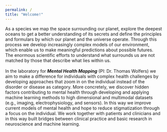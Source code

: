 ```yaml
---
permalink: /
title: "Welcome!"
---
```

As a species we map the space surrounding our planet, explore the deepest oceans to get a better understanding of its secrets and define the principles and formulars by which our planet and the universe operate. Through this process we develop increasingly complex models of our environment, which enable us to make meaningful predictions about possible futures. The enormous scientific efforts to understand what surrounds us are not matched by those that describe what lies within us. 
<br>
<br>
In the laboratory for ***Mental Health Mapping*** (PI: Dr. Thomas Wolfers) we aim to make a difference for individuals with complex health challenges by developing approaches that zoom in on the individual instead of the disorder or disease as category. More concretely, we discover hidden factors contributing to mental health through developing and applying machine learning methods to high dimensional and multimodal datasets (e.g., imaging, electrophysiology, and sensors). In this way we improve current models of mental health and hope to reduce stigmatization through a focus on the individual. We work together with patients and clinicians and in this way built bridges between clinical practice and basic research in neuroscience and machine learning.
